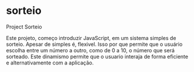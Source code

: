 # sorteio
Project Sorteio

Este projeto, começo introduzir JavaScript, em um sistema simples de sorteio. Apesar de simples é, flexivel.
Isso por que permite que o usuário escolha entre um número a outro, como de 0 a 10, o número que será sorteado.
Este dinamismo permite que o usuario interaja de forma eficiente e alternativamente com a aplicação.
